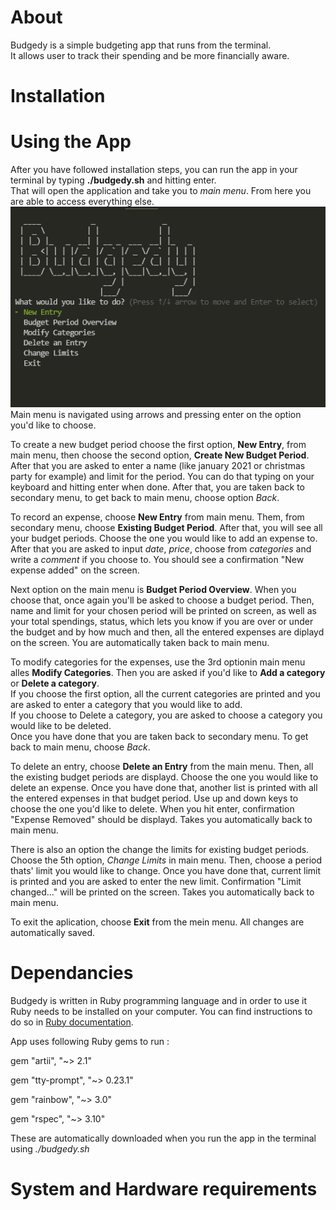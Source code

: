 # About  
Budgedy is a simple budgeting app that runs from the terminal.  
It allows user to track their spending and be more financially aware. 


# Installation

# Using the App
After you have followed installation steps, you can run the app in your terminal by typing **./budgedy.sh** and hitting enter.  
That will open the application and take you to *main menu*. From here you are able to access everything else. 
![main menu](./files/img/mainmenu.png)  
Main menu is navigated using arrows and pressing enter on the option you'd like to choose.  

To create a new budget period choose the first option, **New Entry**, from main menu, then choose the second option, **Create New Budget Period**. After that you are asked to enter a name (like january 2021 or christmas party for example) and limit for the period. You can do that typing on your keyboard and hitting enter when done. After that, you are taken back to secondary menu, to get back to main menu, choose option *Back*.  

To record an expense, choose **New Entry** from main menu. Them, from secondary menu, choose **Existing Budget Period**. After that, you will see all your budget periods. Choose the one you would like to add an expense to. After that you are asked to input *date*, *price*, choose from *categories* and write a *comment* if you choose to. You should see a confirmation "New expense added" on the screen.  

Next option on the main menu is **Budget Period Overview**. When you choose that, once again you'll be asked to choose a budget period. Then, name and limit for your chosen period will be printed on screen, as well as your total spendings, status, which lets you know if you are over or under the budget and by how much and then, all the entered expenses are diplayd on the screen. You are automatically taken back to main menu.  

To modify categories for the expenses, use the 3rd optionin main menu alles **Modify Categories**. Then you are asked if you'd like to **Add a category** or **Delete a category**.  
If you choose the first option, all the current categories are printed and you are asked to enter a category that you would like to add.  
If you choose to Delete a category, you are asked to choose a category you would like to be deleted.  
Once you have done that you are taken back to secondary menu. To get back to main menu, choose *Back*.  

To delete an entry, choose **Delete an Entry** from the main menu. Then, all the existing budget periods are displayd. Choose the one you would like to delete an expense. Once you have done that, another list is printed with all the entered expenses in that budget period. Use up and down keys to choose the one you'd like to delete. When you hit enter, confirmation "Expense Removed" should be displayd. Takes you automatically back to main menu.

There is also an option the change the limits for existing budget periods. Choose the 5th option, *Change Limits* in main menu. Then, choose a period thats' limit you would like to change. Once you have done that, current limit is printed and  you are asked to enter the new limit. Confirmation "Limit changed..." will be printed on the screen. Takes you automatically back to main menu.   

To exit the aplication, choose **Exit** from the mein menu. All changes are automatically saved.







# Dependancies  
Budgedy is written in Ruby programming language and in order to use it Ruby needs to be installed on your computer. You can find instructions to do so in [Ruby documentation](https://www.ruby-lang.org/en/downloads/). 

App uses following Ruby gems to run : 

gem "artii", "~> 2.1"

gem "tty-prompt", "~> 0.23.1"

gem "rainbow", "~> 3.0"

gem "rspec", "~> 3.10"

These are automatically downloaded when you run the app in the terminal using *./budgedy.sh*


# System and Hardware requirements
